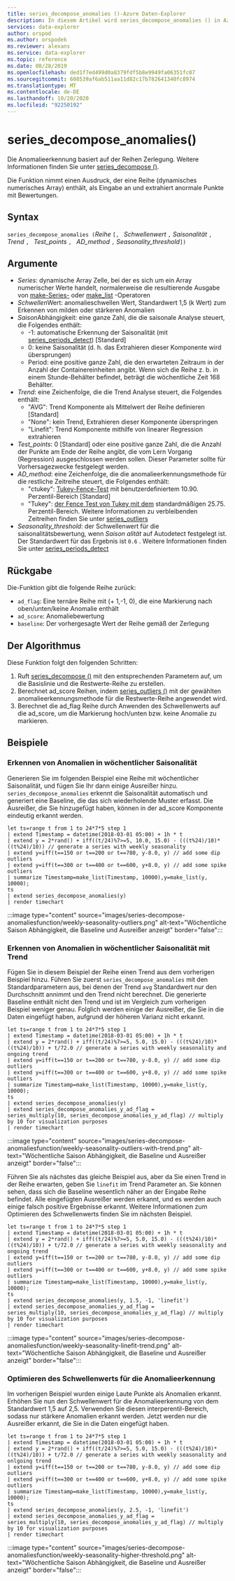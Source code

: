 ```yaml
---
title: series_decompose_anomalies ()-Azure Daten-Explorer
description: In diesem Artikel wird series_decompose_anomalies () in Azure Daten-Explorer beschrieben.
services: data-explorer
author: orspod
ms.author: orspodek
ms.reviewer: alexans
ms.service: data-explorer
ms.topic: reference
ms.date: 08/28/2019
ms.openlocfilehash: ded1f7ed499d0a8379fdf5b8e9949fa06351fc07
ms.sourcegitcommit: 608539af6ab511aa11d82c17b782641340fc8974
ms.translationtype: MT
ms.contentlocale: de-DE
ms.lasthandoff: 10/20/2020
ms.locfileid: "92250192"
---
```

# <a name="series_decompose_anomalies"></a>series_decompose_anomalies()

Die Anomalieerkennung basiert auf der Reihen Zerlegung.
Weitere Informationen finden Sie unter [series_decompose ()](series-decomposefunction.md).

Die Funktion nimmt einen Ausdruck, der eine Reihe (dynamisches numerisches Array) enthält, als Eingabe an und extrahiert anormale Punkte mit Bewertungen.

## <a name="syntax"></a>Syntax

`series_decompose_anomalies (`*Reihe* `[, ` *Schwellenwert* `,` *Saisonalität* `,` *Trend* `, ` *Test_points* `, ` *AD_method* `,` *Seasonality_threshold*`])`

## <a name="arguments"></a>Argumente

* *Series*: dynamische Array Zelle, bei der es sich um ein Array numerischer Werte handelt, normalerweise die resultierende Ausgabe von [make-Series-](make-seriesoperator.md) oder [make_list](makelist-aggfunction.md) -Operatoren
* *Schwellen*Wert: anomalieschwellen Wert, Standardwert 1,5 (k Wert) zum Erkennen von milden oder stärkeren Anomalien
* *Saison*Abhängigkeit: eine ganze Zahl, die die saisonale Analyse steuert, die Folgendes enthält:
    * -1: automatische Erkennung der Saisonalität (mit [series_periods_detect](series-periods-detectfunction.md)) [Standard]
    * 0: keine Saisonalität (d. h. das Extrahieren dieser Komponente wird übersprungen)
    * Period: eine positive ganze Zahl, die den erwarteten Zeitraum in der Anzahl der Containereinheiten angibt. Wenn sich die Reihe z. b. in einem Stunde-Behälter befindet, beträgt die wöchentliche Zeit 168 Behälter.
* *Trend*: eine Zeichenfolge, die die Trend Analyse steuert, die Folgendes enthält:
    * "AVG": Trend Komponente als Mittelwert der Reihe definieren [Standard]
    * "None": kein Trend, Extrahieren dieser Komponente überspringen
    * "Linefit": Trend Komponente mithilfe von linearer Regression extrahieren
* *Test_points*: 0 [Standard] oder eine positive ganze Zahl, die die Anzahl der Punkte am Ende der Reihe angibt, die vom Lern Vorgang (Regression) ausgeschlossen werden sollen. Dieser Parameter sollte für Vorhersagezwecke festgelegt werden.
* *AD_method*: eine Zeichenfolge, die die anomalieerkennungsmethode für die restliche Zeitreihe steuert, die Folgendes enthält:
    * "ctukey": [Tukey-Fence-Test](https://en.wikipedia.org/wiki/Outlier#Tukey's_fences) mit benutzerdefiniertem 10.90. Perzentil-Bereich [Standard]
    * "Tukey": [der Fence Test von Tukey mit dem](https://en.wikipedia.org/wiki/Outlier#Tukey's_fences) standardmäßigen 25.75. Perzentil-Bereich. Weitere Informationen zu verbleibenden Zeitreihen finden Sie unter [series_outliers](series-outliersfunction.md)
* *Seasonality_threshold*: der Schwellenwert für die saisonalitätsbewertung, wenn *Saison alität* auf Autodetect festgelegt ist. Der Standardwert für das Ergebnis ist `0.6` . Weitere Informationen finden Sie unter [series_periods_detect](series-periods-detectfunction.md)

## <a name="returns"></a>Rückgabe

 Die-Funktion gibt die folgende Reihe zurück:

* `ad_flag`: Eine ternäre Reihe mit (+ 1,-1, 0), die eine Markierung nach oben/unten/keine Anomalie enthält
* `ad_score`: Anomaliebewertung
* `baseline`: Der vorhergesagte Wert der Reihe gemäß der Zerlegung

## <a name="the-algorithm"></a>Der Algorithmus

Diese Funktion folgt den folgenden Schritten:
1. Ruft [series_decompose ()](series-decomposefunction.md) mit den entsprechenden Parametern auf, um die Basislinie und die Restwerte-Reihe zu erstellen.
1. Berechnet ad_score Reihen, indem [series_outliers ()](series-outliersfunction.md) mit der gewählten anomalieerkennungsmethode für die Restwerte-Reihe angewendet wird.
1. Berechnet die ad_flag Reihe durch Anwenden des Schwellenwerts auf die ad_score, um die Markierung hoch/unten bzw. keine Anomalie zu markieren.
 
## <a name="examples"></a>Beispiele

### <a name="detect-anomalies-in-weekly-seasonality"></a>Erkennen von Anomalien in wöchentlicher Saisonalität

Generieren Sie im folgenden Beispiel eine Reihe mit wöchentlicher Saisonalität, und fügen Sie Ihr dann einige Ausreißer hinzu. `series_decompose_anomalies` erkennt die Saisonalität automatisch und generiert eine Baseline, die das sich wiederholende Muster erfasst. Die Ausreißer, die Sie hinzugefügt haben, können in der ad_score Komponente eindeutig erkannt werden.

<!-- csl: https://help.kusto.windows.net:443/Samples -->
```kusto
let ts=range t from 1 to 24*7*5 step 1 
| extend Timestamp = datetime(2018-03-01 05:00) + 1h * t 
| extend y = 2*rand() + iff((t/24)%7>=5, 10.0, 15.0) - (((t%24)/10)*((t%24)/10)) // generate a series with weekly seasonality
| extend y=iff(t==150 or t==200 or t==780, y-8.0, y) // add some dip outliers
| extend y=iff(t==300 or t==400 or t==600, y+8.0, y) // add some spike outliers
| summarize Timestamp=make_list(Timestamp, 10000),y=make_list(y, 10000);
ts 
| extend series_decompose_anomalies(y)
| render timechart  
```

:::image type="content" source="images/series-decompose-anomaliesfunction/weekly-seasonality-outliers.png" alt-text="Wöchentliche Saison Abhängigkeit, die Baseline und Ausreißer anzeigt" border="false":::

### <a name="detect-anomalies-in-weekly-seasonality-with-trend"></a>Erkennen von Anomalien in wöchentlicher Saisonalität mit Trend

Fügen Sie in diesem Beispiel der Reihe einen Trend aus dem vorherigen Beispiel hinzu. Führen Sie zuerst `series_decompose_anomalies` mit den Standardparametern aus, bei denen der Trend `avg` Standardwert nur den Durchschnitt annimmt und den Trend nicht berechnet. Die generierte Baseline enthält nicht den Trend und ist im Vergleich zum vorherigen Beispiel weniger genau. Folglich werden einige der Ausreißer, die Sie in die Daten eingefügt haben, aufgrund der höheren Varianz nicht erkannt.

<!-- csl: https://help.kusto.windows.net:443/Samples -->
```kusto
let ts=range t from 1 to 24*7*5 step 1 
| extend Timestamp = datetime(2018-03-01 05:00) + 1h * t 
| extend y = 2*rand() + iff((t/24)%7>=5, 5.0, 15.0) - (((t%24)/10)*((t%24)/10)) + t/72.0 // generate a series with weekly seasonality and ongoing trend
| extend y=iff(t==150 or t==200 or t==780, y-8.0, y) // add some dip outliers
| extend y=iff(t==300 or t==400 or t==600, y+8.0, y) // add some spike outliers
| summarize Timestamp=make_list(Timestamp, 10000),y=make_list(y, 10000);
ts 
| extend series_decompose_anomalies(y)
| extend series_decompose_anomalies_y_ad_flag = 
series_multiply(10, series_decompose_anomalies_y_ad_flag) // multiply by 10 for visualization purposes
| render timechart
```

:::image type="content" source="images/series-decompose-anomaliesfunction/weekly-seasonality-outliers-with-trend.png" alt-text="Wöchentliche Saison Abhängigkeit, die Baseline und Ausreißer anzeigt" border="false":::

Führen Sie als nächstes das gleiche Beispiel aus, aber da Sie einen Trend in der Reihe erwarten, geben Sie `linefit` im Trend Parameter an. Sie können sehen, dass sich die Baseline wesentlich näher an der Eingabe Reihe befindet. Alle eingefügten Ausreißer werden erkannt, und es werden auch einige falsch positive Ergebnisse erkannt. Weitere Informationen zum Optimieren des Schwellenwerts finden Sie im nächsten Beispiel.

<!-- csl: https://help.kusto.windows.net:443/Samples -->
```kusto
let ts=range t from 1 to 24*7*5 step 1 
| extend Timestamp = datetime(2018-03-01 05:00) + 1h * t 
| extend y = 2*rand() + iff((t/24)%7>=5, 5.0, 15.0) - (((t%24)/10)*((t%24)/10)) + t/72.0 // generate a series with weekly seasonality and ongoing trend
| extend y=iff(t==150 or t==200 or t==780, y-8.0, y) // add some dip outliers
| extend y=iff(t==300 or t==400 or t==600, y+8.0, y) // add some spike outliers
| summarize Timestamp=make_list(Timestamp, 10000),y=make_list(y, 10000);
ts 
| extend series_decompose_anomalies(y, 1.5, -1, 'linefit')
| extend series_decompose_anomalies_y_ad_flag = 
series_multiply(10, series_decompose_anomalies_y_ad_flag) // multiply by 10 for visualization purposes
| render timechart  
```

:::image type="content" source="images/series-decompose-anomaliesfunction/weekly-seasonality-linefit-trend.png" alt-text="Wöchentliche Saison Abhängigkeit, die Baseline und Ausreißer anzeigt" border="false":::

### <a name="tweak-the-anomaly-detection-threshold"></a>Optimieren des Schwellenwerts für die Anomalieerkennung

Im vorherigen Beispiel wurden einige Laute Punkte als Anomalien erkannt. Erhöhen Sie nun den Schwellenwert für die Anomalieerkennung von dem Standardwert 1,5 auf 2,5. Verwenden Sie diesen interperentil-Bereich, sodass nur stärkere Anomalien erkannt werden. Jetzt werden nur die Ausreißer erkannt, die Sie in die Daten eingefügt haben.

<!-- csl: https://help.kusto.windows.net:443/Samples -->
```kusto
let ts=range t from 1 to 24*7*5 step 1 
| extend Timestamp = datetime(2018-03-01 05:00) + 1h * t 
| extend y = 2*rand() + iff((t/24)%7>=5, 5.0, 15.0) - (((t%24)/10)*((t%24)/10)) + t/72.0 // generate a series with weekly seasonality and onlgoing trend
| extend y=iff(t==150 or t==200 or t==780, y-8.0, y) // add some dip outliers
| extend y=iff(t==300 or t==400 or t==600, y+8.0, y) // add some spike outliers
| summarize Timestamp=make_list(Timestamp, 10000),y=make_list(y, 10000);
ts 
| extend series_decompose_anomalies(y, 2.5, -1, 'linefit')
| extend series_decompose_anomalies_y_ad_flag = 
series_multiply(10, series_decompose_anomalies_y_ad_flag) // multiply by 10 for visualization purposes
| render timechart  
```

:::image type="content" source="images/series-decompose-anomaliesfunction/weekly-seasonality-higher-threshold.png" alt-text="Wöchentliche Saison Abhängigkeit, die Baseline und Ausreißer anzeigt" border="false":::
